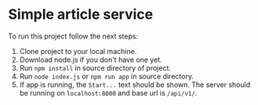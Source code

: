 # Simple article service
To run this project follow the next steps:
1. Clone project to your local machine.
2. Download node.js if you don't have one yet.
3. Run `npm install` in source directory of project.
4. Run `node index.js` or `npm run app` in source directory. 
5. If app is running, the `Start...` text should be shown. The server should be running on `localhost:8000` and base url is `/api/v1/`.